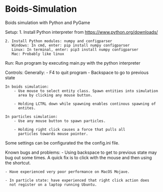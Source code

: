 # Boids-Simulation
Boids simulation with Python and PyGame 

Setup:
    1. Install Python interpreter from https://www.python.org/downloads/
    
    2. Install Python modules: numpy and configparser  
       Windows: In cmd, enter: pip install numpy configparser
       Linux: In terminal, enter: pip3 install numpy configparser
       Mac: Probably like linux

Run:
    Run program by executing main.py with the python interpreter

Controls:
    Generally:
        - F4 to quit program
        - Backspace to go to previous state 

    In boids simulation:
        - Use mouse to select entity class. Spawn entities into simulation 
          area by clicking any mouse button. 

        - Holding LCTRL down while spawning enables continous spawning of 
          entites. 

    In particles simulation:
        - Use any mouse button to spawn particles. 

        - Holding right click causes a force that pulls all 
          particles towards mouse pointer.


Some settings can be configurated the the config.ini file.


Known bugs and problems:
    - Using backspace to get to previous state may bug out some times.
      A quick fix is to click with the mouse and then using the 
      shortcut. 

    - Have experienced very poor performance on MacOS Mojave.

    - In particle state: have experienced that right click action does 
      not register on a laptop running Ubuntu.
